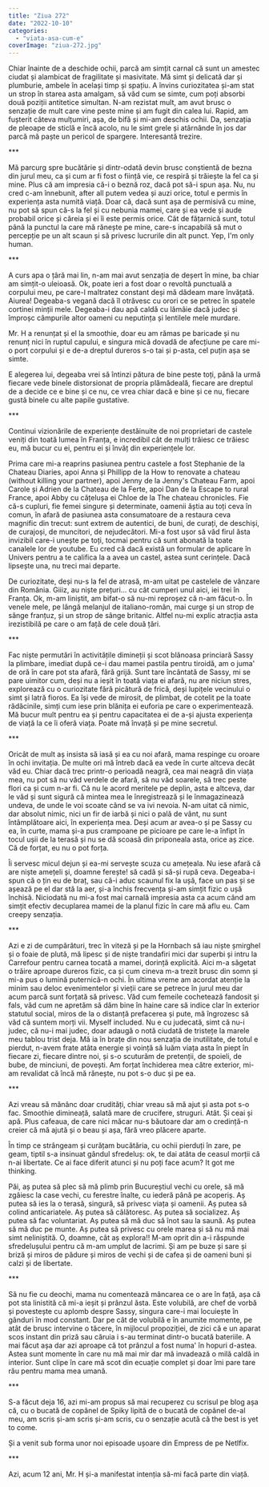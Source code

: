 ```yaml
---
title: "Ziua 272"
date: "2022-10-10"
categories: 
  - "viata-asa-cum-e"
coverImage: "ziua-272.jpg"
---
```


Chiar înainte de a deschide ochii, parcă am simțit carnal că sunt un amestec ciudat și alambicat de fragilitate și masivitate. Mă simt și delicată dar și plumburie, ambele în același timp și spațiu. A învins curiozitatea și-am stat un strop în starea asta amalgam, să văd cum se simte, cum poți absorbi două poziții antitetice simultan. N-am rezistat mult, am avut brusc o senzație de mult care vine peste mine și am fugit din calea lui. Rapid, am fușterit câteva mulțumiri, așa, de bifă și mi-am deschis ochii. Da, senzația de pleoape de sticlă e încă acolo, nu le simt grele și atârnânde în jos dar parcă mă paște un pericol de spargere. Interesantă trezire.

\*\*\*

Mă parcurg spre bucătărie și dintr-odată devin brusc conștientă de bezna din jurul meu, ca și cum ar fi fost o ființă vie, ce respiră și trăiește la fel ca și mine. Plus că am impresia că-i o beznă roz, dacă pot să-i spun așa. Nu, nu cred c-am înnebunit, after all putem vedea și auzi orice, totul e permis în experiența asta numită viață. Doar că, dacă sunt așa de permisivă cu mine, nu pot să spun că-s la fel și cu nebunia mamei, care și ea vede și aude probabil orice și căreia și ei îi este permis orice. Cât de fățarnică sunt, totul până la punctul la care mă rănește pe mine, care-s incapabilă să mut o percepție pe un alt scaun și să privesc lucrurile din alt punct. Yep, I'm only human.

\*\*\*

A curs apa o țâră mai lin, n-am mai avut senzația de deșert în mine, ba chiar am simțit-o uleioasă. Ok, poate ieri a fost doar o revoltă punctuală a corpului meu, pe care-l maltratez constant deși mă dădeam mare învățată. Aiurea! Degeaba-s vegană dacă îl otrăvesc cu orori ce se petrec în spatele cortinei minții mele. Degeaba-i dau apă caldă cu lămâie dacă judec și împroșc câmpurile altor oameni cu neputința și lentilele mele murdare.

Mr. H a renunțat și el la smoothie, doar eu am rămas pe baricade și nu renunț nici în ruptul capului, e singura mică dovadă de afecțiune pe care mi-o port corpului și e de-a dreptul dureros s-o tai și p-asta, cel puțin așa se simte.

E alegerea lui, degeaba vrei să întinzi pătura de bine peste toți, până la urmă fiecare vede binele distorsionat de propria plămădeală, fiecare are dreptul de a decide ce e bine și ce nu, ce vrea chiar dacă e bine și ce nu, fiecare gustă binele cu alte papile gustative. 

\*\*\*

Continui vizionările de experiențe destăinuite de noi proprietari de castele veniți din toată lumea în Franța, e incredibil cât de mulți trăiesc ce trăiesc eu, mă bucur cu ei, pentru ei și învăț din experiențele lor. 

Prima care mi-a reaprins pasiunea pentru castele a fost Stephanie de la Chateau Diaries, apoi Anna și Phillipp de la How to renovate a chateau (without killing your partner), apoi Jenny de la Jenny's Chateau Farm, apoi Carole și Adrien de la Chateau de la Ferte, apoi Dan de la Escape to rural France, apoi Abby cu cățelușa ei Chloe de la The chateau chronicles. Fie că-s cupluri, fie femei singure și determinate, oamenii ăștia au toți ceva în comun, în afară de pasiunea asta consumatoare de a restaura ceva magnific din trecut: sunt extrem de autentici, de buni, de curați, de deschiși, de curajoși, de muncitori, de nejudecători. Mi-a fost ușor să văd firul ăsta invizibil care-i unește pe toți, tocmai pentru că sunt abonată la toate canalele lor de youtube. Eu cred că dacă există un formular de aplicare în Univers pentru a te califica la a avea un castel, astea sunt cerințele. Dacă lipsește una, nu treci mai departe.

De curiozitate, deși nu-s la fel de atrasă, m-am uitat pe castelele de vânzare din România. Giiiz, au niște prețuri… cu cât cumperi unul aici, iei trei în Franța. Ok, m-am liniștit, am bifat-o să nu-mi reproșez că n-am făcut-o. În venele mele, pe lângă melanjul de italiano-român, mai curge și un strop de sânge franțuz, și un strop de sânge britanic. Altfel nu-mi explic atracția asta irezistibilă pe care o am față de cele două țări.

\*\*\*

Fac niște permutări în activitățile dimineții și scot blănoasa princiară Sassy la plimbare, imediat după ce-i dau mamei pastila pentru tiroidă, am o juma' de oră în care pot sta afară, fără grijă. Sunt tare încântată de Sassy, mi se pare uimitor cum, deși nu a ieșit în toată viața ei afară, nu are niciun stres, explorează cu o curiozitate fără picătură de frică, deși lupițele vecinului o simt și latră fioros. Ea își vede de mirosit, de plimbat, de cotelit pe la toate rădăcinile, simți cum iese prin blănița ei euforia pe care o experimentează. Mă bucur mult pentru ea și pentru capacitatea ei de a-și ajusta experiența de viață la ce îi oferă viața. Poate mă învață și pe mine secretul.

\*\*\*

Oricât de mult aș insista să iasă și ea cu noi afară, mama respinge cu oroare în ochi invitația. De multe ori mă întreb dacă ea vede în curte altceva decât văd eu. Chiar dacă trec printr-o perioadă neagră, cea mai neagră din viața mea, nu pot să nu văd verdele de afară, să nu văd soarele, să trec peste flori ca și cum n-ar fi. Că nu le acord meritele pe deplin, asta e altceva, dar le văd și sunt sigură că mintea mea le înregistrează și le înmagazinează undeva, de unde le voi scoate când se va ivi nevoia. N-am uitat că nimic, dar absolut nimic, nici un fir de iarbă și nici o pală de vânt, nu sunt întâmplătoare aici, în experiența mea. Deși acum ar avea-o și pe Sassy cu ea, în curte, mama și-a pus crampoane pe picioare pe care le-a înfipt în tocul ușii de la terasă și nu se dă scoasă din priponeala asta, orice aș zice. Că de forțat, eu nu o pot forța. 

Îi servesc micul dejun și ea-mi servește scuza cu amețeala. Nu iese afară că are niște amețeli și, doamne ferește! să cadă și să-și rupă ceva. Degeaba-i spun că o țin eu de braț, sau că-i aduc scaunul fix la ușă, face un pas și se așează pe el dar stă la aer, și-a închis frecvența și-am simțit fizic o ușă închisă. Niciodată nu mi-a fost mai carnală impresia asta ca acum când am simțit efectiv decuplarea mamei de la planul fizic în care mă aflu eu. Cam creepy senzația.

\*\*\*

Azi e zi de cumpărături, trec în viteză și pe la Hornbach să iau niște șmirghel și o foaie de plută, mă lipesc și de niște trandafiri mici dar superbi și intru la Carrefour pentru carnea tocată a mamei, dorință explicită. Aici m-a săgetat o trăire aproape dureros fizic, ca și cum cineva m-a trezit brusc din somn și mi-a pus o lumină puternică-n ochi. În ultima vreme am acordat atenție la minim sau deloc evenimentelor și vieții care se petrece în jurul meu dar acum parcă sunt forțată să privesc. Văd cum femeile cochetează fandosit și fals, văd cum ne apretăm să dăm bine în haine care să indice clar în exterior statutul social, miros de la o distanță prefacerea și pute, mă îngrozesc să văd că suntem morți vii. Myself included. Nu e cu judecată, simt că nu-i judec, că nu-i mai judec, doar adaugă o notă ciudată de tristețe la marele meu tablou trist deja. Mă ia în brațe din nou senzația de inutilitate, de totul e pierdut, n-avem frate atâta energie și voință să luăm viața asta în piept în fiecare zi, fiecare dintre noi, și s-o scuturăm de pretenții, de spoieli, de bube, de minciuni, de povești. Am forțat închiderea mea către exterior, mi-am revalidat că încă mă rănește, nu pot s-o duc și pe ea.

\*\*\*

Azi vreau să mănânc doar crudități, chiar vreau să mă ajut și asta pot s-o fac. Smoothie dimineață, salată mare de crucifere, struguri. Atât. Și ceai și apă. Plus cafeaua, de care nici măcar nu-s băutoare dar am o credință-n creier că mă ajută și o beau și așa, fără vreo plăcere aparte.

În timp ce strângeam și curățam bucătăria, cu ochii pierduți în zare, pe geam, tiptil s-a insinuat gândul sfredeluș: ok, te dai atâta de ceasul morții că n-ai libertate. Ce ai face diferit atunci și nu poți face acum? It got me thinking.

Păi, aș putea să plec să mă plimb prin Bucureștiul vechi cu orele, să mă zgâiesc la case vechi, cu ferestre înalte, cu iederă până pe acoperiș. Aș putea să ies la o terasă, singură, să privesc viața și oamenii. Aș putea să colind anticariatele. Aș putea să călătoresc. Aș putea să socializez. Aș putea să fac voluntariat. Aș putea să mă duc să înot sau la saună. Aș putea să mă duc pe munte. Aș putea să privesc cu orele marea și să nu mă mai simt neliniștită. O, doamne, cât aș explora!! M-am oprit din a-i răspunde sfredelușului pentru că m-am umplut de lacrimi. Și am pe buze și sare și briză și miros de pădure și miros de vechi și de cafea și de oameni buni și calzi și de libertate.

\*\*\*

Să nu fie cu deochi, mama nu comentează mâncarea ce o are în față, așa că pot sta linistită că mi-a ieșit și prânzul ăsta. Este volubilă, are chef de vorbă și povestește cu aplomb despre Sassy, singura care-i mai locuiește în gânduri în mod constant. Dar pe cât de volubilă e în anumite momente, pe atât de brusc intervine o tăcere, în mijlocul propoziției, de zici că e un aparat scos instant din priză sau căruia i s-au terminat dintr-o bucată bateriile. A mai făcut așa dar azi aproape că tot prânzul a fost numa' în hopuri d-astea. Astea sunt momente în care nu mă mai mir dar mă invadează o milă caldă in interior. Sunt clipe în care mă scot din ecuație complet și doar îmi pare tare rău pentru mama mea umană.

\*\*\*

S-a făcut deja 16, azi mi-am propus să mai recuperez cu scrisul pe blog așa că, cu o bucată de copănel de Spiky lipită de o bucată de copănel de-al meu, am scris și-am scris și-am scris, cu o senzație acută că the best is yet to come.

Și a venit sub forma unor noi episoade ușoare din Empress de pe Netlfix. 

\*\*\*

Azi, acum 12 ani, Mr. H și-a manifestat intenția să-mi facă parte din viață.

